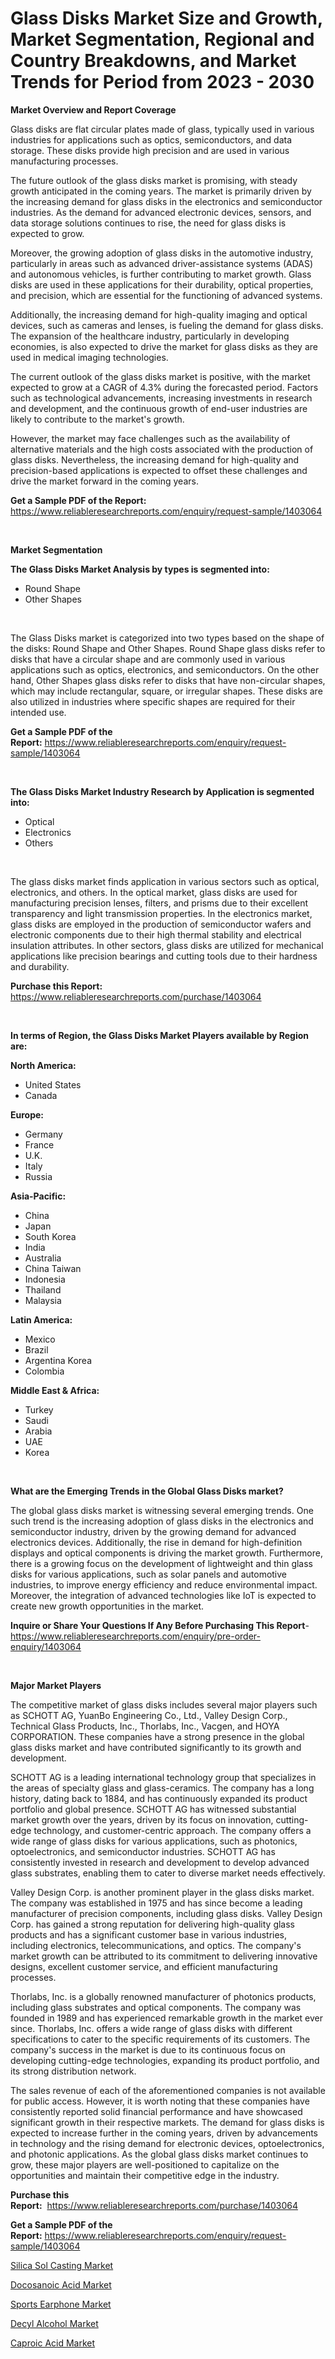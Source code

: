<p><h1>Glass Disks Market Size and Growth, Market Segmentation, Regional and Country Breakdowns, and Market Trends for Period from 2023 -  2030</h1></p><p><strong>Market Overview and Report Coverage</strong></p>
<p><p>Glass disks are flat circular plates made of glass, typically used in various industries for applications such as optics, semiconductors, and data storage. These disks provide high precision and are used in various manufacturing processes.</p><p>The future outlook of the glass disks market is promising, with steady growth anticipated in the coming years. The market is primarily driven by the increasing demand for glass disks in the electronics and semiconductor industries. As the demand for advanced electronic devices, sensors, and data storage solutions continues to rise, the need for glass disks is expected to grow.</p><p>Moreover, the growing adoption of glass disks in the automotive industry, particularly in areas such as advanced driver-assistance systems (ADAS) and autonomous vehicles, is further contributing to market growth. Glass disks are used in these applications for their durability, optical properties, and precision, which are essential for the functioning of advanced systems.</p><p>Additionally, the increasing demand for high-quality imaging and optical devices, such as cameras and lenses, is fueling the demand for glass disks. The expansion of the healthcare industry, particularly in developing economies, is also expected to drive the market for glass disks as they are used in medical imaging technologies.</p><p>The current outlook of the glass disks market is positive, with the market expected to grow at a CAGR of 4.3% during the forecasted period. Factors such as technological advancements, increasing investments in research and development, and the continuous growth of end-user industries are likely to contribute to the market's growth.</p><p>However, the market may face challenges such as the availability of alternative materials and the high costs associated with the production of glass disks. Nevertheless, the increasing demand for high-quality and precision-based applications is expected to offset these challenges and drive the market forward in the coming years.</p></p>
<p><strong>Get a Sample PDF of the Report:</strong> <a href="https://www.reliableresearchreports.com/enquiry/request-sample/1403064">https://www.reliableresearchreports.com/enquiry/request-sample/1403064</a></p>
<p>&nbsp;</p>
<p><strong>Market Segmentation</strong></p>
<p><strong>The Glass Disks Market Analysis by types is segmented into:</strong></p>
<p><ul><li>Round Shape</li><li>Other Shapes</li></ul></p>
<p>&nbsp;</p>
<p><p>The Glass Disks market is categorized into two types based on the shape of the disks: Round Shape and Other Shapes. Round Shape glass disks refer to disks that have a circular shape and are commonly used in various applications such as optics, electronics, and semiconductors. On the other hand, Other Shapes glass disks refer to disks that have non-circular shapes, which may include rectangular, square, or irregular shapes. These disks are also utilized in industries where specific shapes are required for their intended use.</p></p>
<p><strong>Get a Sample PDF of the Report:</strong>&nbsp;<a href="https://www.reliableresearchreports.com/enquiry/request-sample/1403064">https://www.reliableresearchreports.com/enquiry/request-sample/1403064</a></p>
<p>&nbsp;</p>
<p><strong>The Glass Disks Market Industry Research by Application is segmented into:</strong></p>
<p><ul><li>Optical</li><li>Electronics</li><li>Others</li></ul></p>
<p>&nbsp;</p>
<p><p>The glass disks market finds application in various sectors such as optical, electronics, and others. In the optical market, glass disks are used for manufacturing precision lenses, filters, and prisms due to their excellent transparency and light transmission properties. In the electronics market, glass disks are employed in the production of semiconductor wafers and electronic components due to their high thermal stability and electrical insulation attributes. In other sectors, glass disks are utilized for mechanical applications like precision bearings and cutting tools due to their hardness and durability.</p></p>
<p><strong>Purchase this Report:</strong>&nbsp; <a href="https://www.reliableresearchreports.com/purchase/1403064">https://www.reliableresearchreports.com/purchase/1403064</a></p>
<p>&nbsp;</p>
<p><strong>In terms of Region, the Glass Disks Market Players available by Region are:</strong></p>
<p>
    <p> <strong> North America: </strong>
        <ul>
            <li>United States</li>
            <li>Canada</li>
        </ul>
        </p> 
    <p> <strong> Europe: </strong>
        <ul>
            <li>Germany</li>
            <li>France</li>
            <li>U.K.</li>
            <li>Italy</li>
            <li>Russia</li>
        </ul>
        </p> 
    <p> <strong> Asia-Pacific: </strong>
        <ul>
            <li>China</li>
            <li>Japan</li>
            <li>South Korea</li>
            <li>India</li>
            <li>Australia</li>
            <li>China Taiwan</li>
            <li>Indonesia</li>
            <li>Thailand</li>
            <li>Malaysia</li>
        </ul>
        </p> 
    <p> <strong> Latin America: </strong>
        <ul>
            <li>Mexico</li>
            <li>Brazil</li>
            <li>Argentina Korea</li>
            <li>Colombia</li>
        </ul>
        </p> 
    <p> <strong> Middle East & Africa: </strong>
        <ul>
            <li>Turkey</li>
            <li>Saudi</li>
            <li>Arabia</li>
            <li>UAE</li>
            <li>Korea</li>
        </ul>
    </p>
    </p>
<p>&nbsp;</p>
<p><strong>What are the Emerging Trends in the Global Glass Disks market?</strong></p>
<p><p>The global glass disks market is witnessing several emerging trends. One such trend is the increasing adoption of glass disks in the electronics and semiconductor industry, driven by the growing demand for advanced electronics devices. Additionally, the rise in demand for high-definition displays and optical components is driving the market growth. Furthermore, there is a growing focus on the development of lightweight and thin glass disks for various applications, such as solar panels and automotive industries, to improve energy efficiency and reduce environmental impact. Moreover, the integration of advanced technologies like IoT is expected to create new growth opportunities in the market.</p></p>
<p><strong>Inquire or Share Your Questions If Any Before Purchasing This Report</strong>- <a href="https://www.reliableresearchreports.com/enquiry/pre-order-enquiry/1403064">https://www.reliableresearchreports.com/enquiry/pre-order-enquiry/1403064</a></p>
<p>&nbsp;</p>
<p><strong>Major Market Players</strong></p>
<p><p>The competitive market of glass disks includes several major players such as SCHOTT AG, YuanBo Engineering Co., Ltd., Valley Design Corp., Technical Glass Products, Inc., Thorlabs, Inc., Vacgen, and HOYA CORPORATION. These companies have a strong presence in the global glass disks market and have contributed significantly to its growth and development.</p><p>SCHOTT AG is a leading international technology group that specializes in the areas of specialty glass and glass-ceramics. The company has a long history, dating back to 1884, and has continuously expanded its product portfolio and global presence. SCHOTT AG has witnessed substantial market growth over the years, driven by its focus on innovation, cutting-edge technology, and customer-centric approach. The company offers a wide range of glass disks for various applications, such as photonics, optoelectronics, and semiconductor industries. SCHOTT AG has consistently invested in research and development to develop advanced glass substrates, enabling them to cater to diverse market needs effectively.</p><p>Valley Design Corp. is another prominent player in the glass disks market. The company was established in 1975 and has since become a leading manufacturer of precision components, including glass disks. Valley Design Corp. has gained a strong reputation for delivering high-quality glass products and has a significant customer base in various industries, including electronics, telecommunications, and optics. The company's market growth can be attributed to its commitment to delivering innovative designs, excellent customer service, and efficient manufacturing processes.</p><p>Thorlabs, Inc. is a globally renowned manufacturer of photonics products, including glass substrates and optical components. The company was founded in 1989 and has experienced remarkable growth in the market ever since. Thorlabs, Inc. offers a wide range of glass disks with different specifications to cater to the specific requirements of its customers. The company's success in the market is due to its continuous focus on developing cutting-edge technologies, expanding its product portfolio, and its strong distribution network.</p><p>The sales revenue of each of the aforementioned companies is not available for public access. However, it is worth noting that these companies have consistently reported solid financial performance and have showcased significant growth in their respective markets. The demand for glass disks is expected to increase further in the coming years, driven by advancements in technology and the rising demand for electronic devices, optoelectronics, and photonic applications. As the global glass disks market continues to grow, these major players are well-positioned to capitalize on the opportunities and maintain their competitive edge in the industry.</p></p>
<p><strong>Purchase this Report:</strong>&nbsp;&nbsp;<a href="https://www.reliableresearchreports.com/purchase/1403064">https://www.reliableresearchreports.com/purchase/1403064</a></p>
<p></p>
<p><strong>Get a Sample PDF of the Report:</strong>&nbsp;<a href="https://www.reliableresearchreports.com/enquiry/request-sample/1403064">https://www.reliableresearchreports.com/enquiry/request-sample/1403064</a></p>
<p><p><a href="https://github.com/RichRobinson5/Market-Research-Report-List-2/blob/main/silica-sol-casting-market.md">Silica Sol Casting Market</a></p><p><a href="https://medium.com/@reportprime05/docosanoic-acid-market-trends-and-market-analysis-forecasted-for-period-2023-2030-8767a4a1a8ed">Docosanoic Acid Market</a></p><p><a href="https://github.com/JameTravis/Market-Research-Report-List-2/blob/main/sports-earphone-market.md">Sports Earphone Market</a></p><p><a href="https://medium.com/@reportprime03/decyl-alcohol-market-outlook-industry-overview-and-forecast-2023-to-2030-c765d8a79796">Decyl Alcohol Market</a></p><p><a href="https://medium.com/@reportprime04/caproic-acid-market-analysis-and-sze-forecasted-for-period-from-2023-to-2030-1c89daa975ce">Caproic Acid Market</a></p></p>